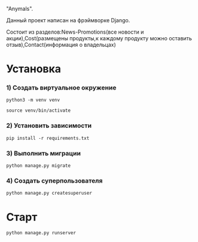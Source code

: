
"Anymals".

Данный проект написан на фрэймворке Django.

Состоит из разделов:News-Promotions(все новости и акции),Cost(размещены продукты,к каждому продукту можно оставить отзыв),Contact(информация о владельцах)


# Установка

### 1) Создать виртуальное окружение
    python3 -m venv venv

    source venv/bin/activate

### 2) Установить зависимости

    pip install -r requirements.txt

### 3) Выполнить миграции

    python manage.py migrate    

### 4) Создать суперпользователя

    python manage.py createsuperuser

# Старт

    python manage.py runserver